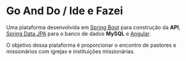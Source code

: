 # Go And Do / Ide e Fazei

Uma plataforma desenvolvida em [Spring Boot](https://spring.io/projects/spring-boot) para construção da **API**, [Spring Data JPA](https://spring.io/projects/spring-data-jpa) para o banco de dados **MySQL**  e [Angular](https://angular.io/). 

O objetivo dessa plataforma é proporcionar o encontro de pastores e missionários com igrejas e instituições missionárias.